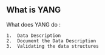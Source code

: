 ## What is YANG

What does YANG do :

    1.  Data Description
    2.  Document the Data Description
    3.  Validating the data structures


